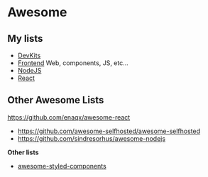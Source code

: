 # Awesome

## My lists
* [DevKits](./awesome-devkits.md)
* [Frontend](./awesome-frontend.md) Web, components, JS, etc...
* [NodeJS](./awesome-nodejs.md)
* [React](./awesome-react.md)



## Other Awesome Lists
https://github.com/enaqx/awesome-react
* https://github.com/awesome-selfhosted/awesome-selfhosted
* https://github.com/sindresorhus/awesome-nodejs

**Other lists**  
* [awesome-styled-components](https://github.com/styled-components/awesome-styled-components)


